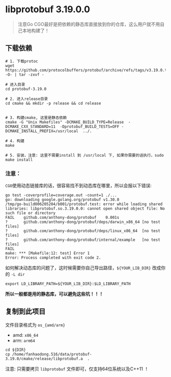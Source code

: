 # libprotobuf 3.19.0.0

>  注意Go CGO最好是把依赖的静态库直接放到你的仓库，这么用户就不用自己本地构建了！

## 下载依赖

```shell
# 1. 下载protoc
wget https://github.com/protocolbuffers/protobuf/archive/refs/tags/v3.19.0.tar.gz -O- | tar -zxvf -

# 进入目录
cd protobuf-3.19.0

# 2. 进入release目录
cd cmake && mkdir -p release && cd release


# 3. 构建cmake, 这里是静态依赖
cmake -G "Unix Makefiles" -DCMAKE_BUILD_TYPE=Release  -DCMAKE_CXX_STANDARD=11  -Dprotobuf_BUILD_TESTS=OFF -DCMAKE_INSTALL_PREFIX=/usr/local  ../.

# 4. 构建
make

# 5. 安装，注意: 这里不需要install 到 /usr/local 下, 如果你需要的话执行，sudo make install
```

### 注意：

`CGO`使用动态链接库的话，很容易找不到动态库在哪里，所以会报以下错误: 

```shell
go test -coverprofile=coverage.out -count=1 ./...
go: downloading google.golang.org/protobuf v1.30.0
/tmp/go-build006205204/b001/protobuf.test: error while loading shared libraries: libprotobuf.so.3.19.0.0: cannot open shared object file: No such file or directory
FAIL	github.com/anthony-dong/protobuf	0.001s
?   	github.com/anthony-dong/protobuf/deps/darwin_x86_64	[no test files]
?   	github.com/anthony-dong/protobuf/deps/linux_x86_64	[no test files]
?   	github.com/anthony-dong/protobuf/internal/example	[no test files]
FAIL
make: *** [Makefile:12: test] Error 1
Error: Process completed with exit code 2.
```

如何解决动态库的问题了，这时候需要你自己导出路径，`${YOUR_LIB_DIR}` 改成你的 `-L dir`

```shell
export LD_LIBRARY_PATH=${YOUR_LIB_DIR}:$LD_LIBRARY_PATH
```

**所以一般都是用的静态库，可以避免这些坑！！！**

## 复制到此项目

文件目录格式为 `os_{amd/arm}`

- amd:  `x86_64`
- arm: `arm64`

```shell
cd ${DIR}
cp /home/fanhaodong.516/data/protobuf-3.19.0/cmake/release/libprotobuf.a  .
```

注意: 只需要拷贝 `libprotobuf` 文件即可，仅支持64位系统以及C++11 ！
